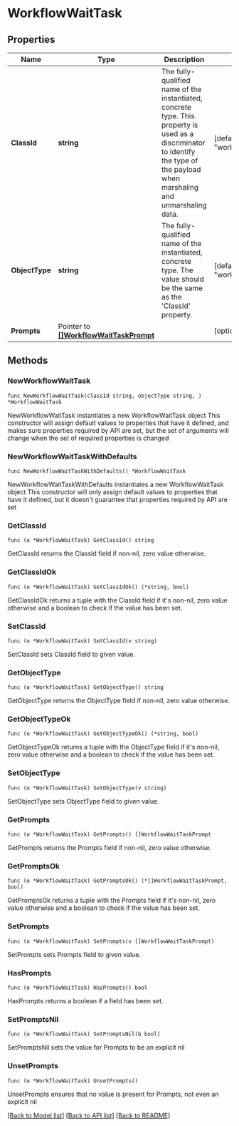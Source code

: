# WorkflowWaitTask

## Properties

Name | Type | Description | Notes
------------ | ------------- | ------------- | -------------
**ClassId** | **string** | The fully-qualified name of the instantiated, concrete type. This property is used as a discriminator to identify the type of the payload when marshaling and unmarshaling data. | [default to "workflow.WaitTask"]
**ObjectType** | **string** | The fully-qualified name of the instantiated, concrete type. The value should be the same as the &#39;ClassId&#39; property. | [default to "workflow.WaitTask"]
**Prompts** | Pointer to [**[]WorkflowWaitTaskPrompt**](workflow.WaitTaskPrompt.md) |  | [optional] 

## Methods

### NewWorkflowWaitTask

`func NewWorkflowWaitTask(classId string, objectType string, ) *WorkflowWaitTask`

NewWorkflowWaitTask instantiates a new WorkflowWaitTask object
This constructor will assign default values to properties that have it defined,
and makes sure properties required by API are set, but the set of arguments
will change when the set of required properties is changed

### NewWorkflowWaitTaskWithDefaults

`func NewWorkflowWaitTaskWithDefaults() *WorkflowWaitTask`

NewWorkflowWaitTaskWithDefaults instantiates a new WorkflowWaitTask object
This constructor will only assign default values to properties that have it defined,
but it doesn't guarantee that properties required by API are set

### GetClassId

`func (o *WorkflowWaitTask) GetClassId() string`

GetClassId returns the ClassId field if non-nil, zero value otherwise.

### GetClassIdOk

`func (o *WorkflowWaitTask) GetClassIdOk() (*string, bool)`

GetClassIdOk returns a tuple with the ClassId field if it's non-nil, zero value otherwise
and a boolean to check if the value has been set.

### SetClassId

`func (o *WorkflowWaitTask) SetClassId(v string)`

SetClassId sets ClassId field to given value.


### GetObjectType

`func (o *WorkflowWaitTask) GetObjectType() string`

GetObjectType returns the ObjectType field if non-nil, zero value otherwise.

### GetObjectTypeOk

`func (o *WorkflowWaitTask) GetObjectTypeOk() (*string, bool)`

GetObjectTypeOk returns a tuple with the ObjectType field if it's non-nil, zero value otherwise
and a boolean to check if the value has been set.

### SetObjectType

`func (o *WorkflowWaitTask) SetObjectType(v string)`

SetObjectType sets ObjectType field to given value.


### GetPrompts

`func (o *WorkflowWaitTask) GetPrompts() []WorkflowWaitTaskPrompt`

GetPrompts returns the Prompts field if non-nil, zero value otherwise.

### GetPromptsOk

`func (o *WorkflowWaitTask) GetPromptsOk() (*[]WorkflowWaitTaskPrompt, bool)`

GetPromptsOk returns a tuple with the Prompts field if it's non-nil, zero value otherwise
and a boolean to check if the value has been set.

### SetPrompts

`func (o *WorkflowWaitTask) SetPrompts(v []WorkflowWaitTaskPrompt)`

SetPrompts sets Prompts field to given value.

### HasPrompts

`func (o *WorkflowWaitTask) HasPrompts() bool`

HasPrompts returns a boolean if a field has been set.

### SetPromptsNil

`func (o *WorkflowWaitTask) SetPromptsNil(b bool)`

 SetPromptsNil sets the value for Prompts to be an explicit nil

### UnsetPrompts
`func (o *WorkflowWaitTask) UnsetPrompts()`

UnsetPrompts ensures that no value is present for Prompts, not even an explicit nil

[[Back to Model list]](../README.md#documentation-for-models) [[Back to API list]](../README.md#documentation-for-api-endpoints) [[Back to README]](../README.md)


